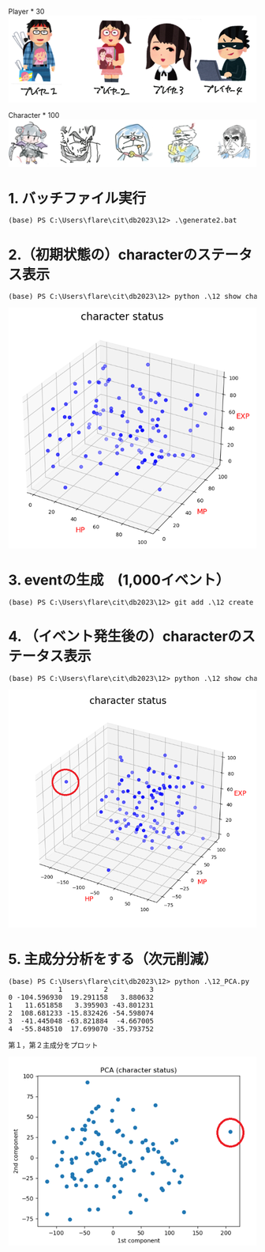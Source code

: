 Player * 30
<img src="players.png">

Character * 100
<img src="characters.png">

# 1. バッチファイル実行
<pre>
(base) PS C:\Users\flare\cit\db2023\12> .\generate2.bat
</pre>

# 2.（初期状態の）characterのステータス表示
<pre>
(base) PS C:\Users\flare\cit\db2023\12> python .\12_show_character_status.py
</pre>

<img src="status_before.png">

# 3. eventの生成　(1,000イベント）
<pre>
(base) PS C:\Users\flare\cit\db2023\12> git add .\12_create_event_table_2.py
</pre>

# 4. （イベント発生後の）characterのステータス表示
<pre>
(base) PS C:\Users\flare\cit\db2023\12> python .\12_show_character_status.py
</pre>
<img src="status_after.png">

# 5. 主成分分析をする（次元削減）
<pre>
(base) PS C:\Users\flare\cit\db2023\12> python .\12_PCA.py
            1          2          3
0 -104.596930  19.291158   3.880632
1   11.651858   3.395903 -43.801231
2  108.681233 -15.832426 -54.598074
3  -41.445048 -63.821884  -4.667005
4  -55.848510  17.699070 -35.793752
</pre>

第１，第２主成分をプロット

<img src="PCA.png">

